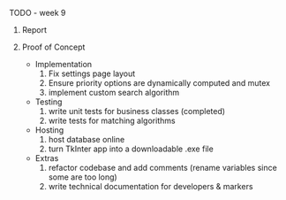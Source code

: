 TODO - week 9

1. Report 

2. Proof of Concept
    - Implementation
        1. Fix settings page layout
        2. Ensure priority options are dynamically computed and mutex
        3. implement custom search algorithm
    - Testing 
        1. write unit tests for business classes (completed)
        2. write tests for matching algorithms
    - Hosting
        1. host database online
        2. turn TkInter app into a downloadable .exe file
    - Extras
        1. refactor codebase and add comments (rename variables since some are too long)
        2. write technical documentation for developers & markers 